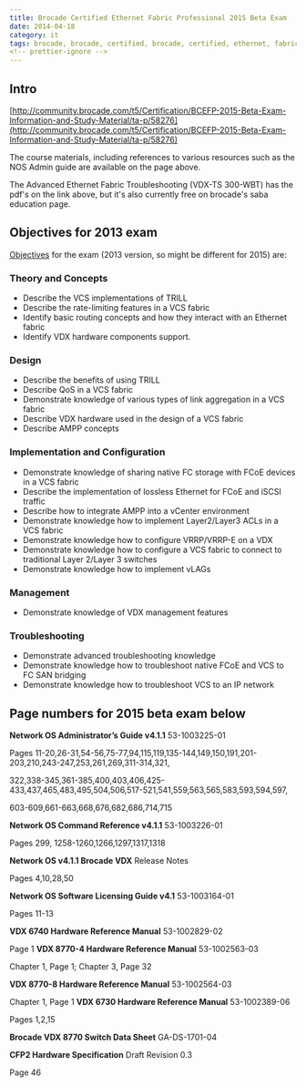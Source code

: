 ```yaml
---
title: Brocade Certified Ethernet Fabric Professional 2015 Beta Exam
date: 2014-04-18
category: it
tags: brocade, brocade, certified, brocade, certified, ethernet, fabric, professional, certification
<!-- prettier-ignore -->
---
```


## Intro

[http://community.brocade.com/t5/Certification/BCEFP-2015-Beta-Exam-Information-and-Study-Material/ta-p/58276](http://community.brocade.com/t5/Certification/BCEFP-2015-Beta-Exam-Information-and-Study-Material/ta-p/58276)

The course materials, including references to various resources such as the NOS
Admin guide are available on the page above.

The Advanced Ethernet Fabric Troubleshooting (VDX-TS 300-WBT) has the pdf's on
the link above, but it's also currently free on brocade's saba education page.

## Objectives for 2013 exam

[Objectives](http://www.brocade.com/education/certification-accreditation/certified-ethernet-fabric-professional/index.page)
for the exam (2013 version, so might be different for 2015) are:

### Theory and Concepts

- Describe the VCS implementations of TRILL
- Describe the rate-limiting features in a VCS fabric
- Identify basic routing concepts and how they interact with an Ethernet fabric
- Identify VDX hardware components support.

### Design

- Describe the benefits of using TRILL
- Describe QoS in a VCS fabric
- Demonstrate knowledge of various types of link aggregation in a VCS fabric
- Describe VDX hardware used in the design of a VCS fabric
- Describe AMPP concepts

### Implementation and Configuration

- Demonstrate knowledge of sharing native FC storage with FCoE devices in a VCS
  fabric
- Describe the implementation of lossless Ethernet for FCoE and iSCSI traffic
- Describe how to integrate AMPP into a vCenter environment
- Demonstrate knowledge how to implement Layer2/Layer3 ACLs in a VCS fabric
- Demonstrate knowledge how to configure VRRP/VRRP-E on a VDX
- Demonstrate knowledge how to configure a VCS fabric to connect to traditional
  Layer 2/Layer 3 switches
- Demonstrate knowledge how to implement vLAGs

### Management

- Demonstrate knowledge of VDX management features

### Troubleshooting

- Demonstrate advanced troubleshooting knowledge
- Demonstrate knowledge how to troubleshoot native FCoE and VCS to FC SAN
  bridging
- Demonstrate knowledge how to troubleshoot VCS to an IP network

## Page numbers for 2015 beta exam below

**Network OS Administrator’s Guide v4.1.1** 53-1003225-01

Pages
11-20,26-31,54-56,75-77,94,115,119,135-144,149,150,191,201-203,210,243-247,253,261,269,311-314,321,

322,338-345,361-385,400,403,406,425-433,437,465,483,495,504,506,517-521,541,559,563,565,583,593,594,597,

603-609,661-663,668,676,682,686,714,715

**Network OS Command Reference v4.1.1** 53-1003226-01

Pages 299, 1258-1260,1266,1297,1317,1318

**Network OS v4.1.1 Brocade VDX** Release Notes

Pages 4,10,28,50

**Network OS Software Licensing Guide v4.1** 53-1003164-01

Pages 11-13

**VDX 6740 Hardware Reference Manual** 53-1002829-02

Page 1 **VDX 8770-4 Hardware Reference Manual** 53-1002563-03

Chapter 1, Page 1; Chapter 3, Page 32

**VDX 8770-8 Hardware Reference Manual** 53-1002564-03

Chapter 1, Page 1 **VDX 6730 Hardware Reference Manual** 53-1002389-06

Pages 1,2,15

**Brocade VDX 8770 Switch Data Sheet** GA-DS-1701-04

**CFP2 Hardware Specification** Draft Revision 0.3

Page 46
